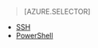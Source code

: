 <!-- not suitable for Mooncake -->

> [AZURE.SELECTOR]
- [SSH](/documentation/articles/hdinsight-hadoop-mahout-linux-mac/)
- [PowerShell](/documentation/articles/hdinsight-mahout/)

